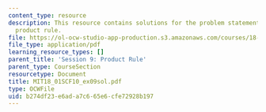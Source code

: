 ```yaml
---
content_type: resource
description: This resource contains solutions for the problem statements related to
  product rule.
file: https://ol-ocw-studio-app-production.s3.amazonaws.com/courses/18-01sc-single-variable-calculus-fall-2010/b274df23e6ada7c665e6cfe72928b197_MIT18_01SCF10_ex09sol.pdf
file_type: application/pdf
learning_resource_types: []
parent_title: 'Session 9: Product Rule'
parent_type: CourseSection
resourcetype: Document
title: MIT18_01SCF10_ex09sol.pdf
type: OCWFile
uid: b274df23-e6ad-a7c6-65e6-cfe72928b197
---
```

